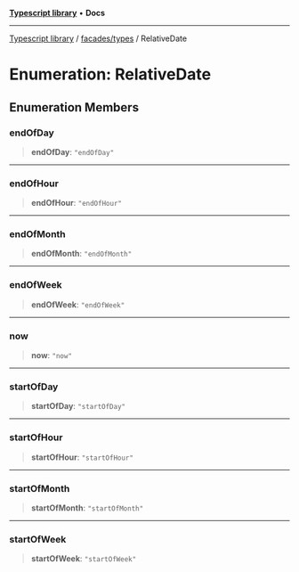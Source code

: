 [**Typescript library**](../../../index.md) • **Docs**

***

[Typescript library](../../../modules.md) / [facades/types](../index.md) / RelativeDate

# Enumeration: RelativeDate

## Enumeration Members

### endOfDay

> **endOfDay**: `"endOfDay"`

***

### endOfHour

> **endOfHour**: `"endOfHour"`

***

### endOfMonth

> **endOfMonth**: `"endOfMonth"`

***

### endOfWeek

> **endOfWeek**: `"endOfWeek"`

***

### now

> **now**: `"now"`

***

### startOfDay

> **startOfDay**: `"startOfDay"`

***

### startOfHour

> **startOfHour**: `"startOfHour"`

***

### startOfMonth

> **startOfMonth**: `"startOfMonth"`

***

### startOfWeek

> **startOfWeek**: `"startOfWeek"`
